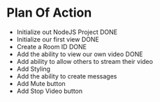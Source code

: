 # Plan Of Action

- Initialize out NodeJS Project DONE
- Initialize our first view DONE
- Create a Room ID DONE
- Add the ability to view our own video DONE
- Add ability to allow others to stream their video
- Add Styling
- Add the ability to create messages
- Add Mute button
- Add Stop Video button
